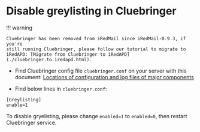 # Disable greylisting in Cluebringer

!!! warning

    Cluebringer has been removed from iRedMail since iRedMail-0.9.3, if you're
    still running Cluebringer, please follow our tutorial to migrate to
    iRedAPD: [Migrate from Cluebringer to iRedAPD](./cluebringer.to.iredapd.html).


* Find Cluebringer config file `cluebringer.conf` on your server with this
  document: [Locations of configuration and log files of major components](./file.locations.html#cluebringer)

* Find below lines in `cluebringer.conf`:

```
[Greylisting]
enable=1
```

To disable gryelisting, please change `enabled=1` to `enabled=0`, then restart
Cluebringer service.
